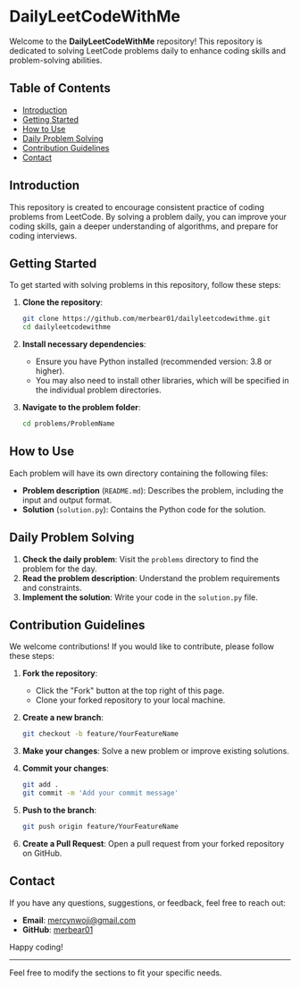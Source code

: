 
# DailyLeetCodeWithMe

Welcome to the **DailyLeetCodeWithMe** repository! This repository is dedicated to solving LeetCode problems daily to enhance coding skills and problem-solving abilities.

## Table of Contents

- [Introduction](#introduction)
- [Getting Started](#getting-started)
- [How to Use](#how-to-use)
- [Daily Problem Solving](#daily-problem-solving)
- [Contribution Guidelines](#contribution-guidelines)
- [Contact](#contact)

## Introduction

This repository is created to encourage consistent practice of coding problems from LeetCode. By solving a problem daily, you can improve your coding skills, gain a deeper understanding of algorithms, and prepare for coding interviews.

## Getting Started

To get started with solving problems in this repository, follow these steps:

1. **Clone the repository**:
    ```bash
    git clone https://github.com/merbear01/dailyleetcodewithme.git
    cd dailyleetcodewithme
    ```

2. **Install necessary dependencies**:
    - Ensure you have Python installed (recommended version: 3.8 or higher).
    - You may also need to install other libraries, which will be specified in the individual problem directories.

3. **Navigate to the problem folder**:
    ```bash
    cd problems/ProblemName
    ```

## How to Use

Each problem will have its own directory containing the following files:

- **Problem description** (`README.md`): Describes the problem, including the input and output format.
- **Solution** (`solution.py`): Contains the Python code for the solution.

## Daily Problem Solving

1. **Check the daily problem**: Visit the `problems` directory to find the problem for the day.
2. **Read the problem description**: Understand the problem requirements and constraints.
3. **Implement the solution**: Write your code in the `solution.py` file.

## Contribution Guidelines

We welcome contributions! If you would like to contribute, please follow these steps:

1. **Fork the repository**:
    - Click the "Fork" button at the top right of this page.
    - Clone your forked repository to your local machine.

2. **Create a new branch**:
    ```bash
    git checkout -b feature/YourFeatureName
    ```

3. **Make your changes**: Solve a new problem or improve existing solutions.

4. **Commit your changes**:
    ```bash
    git add .
    git commit -m 'Add your commit message'
    ```

5. **Push to the branch**:
    ```bash
    git push origin feature/YourFeatureName
    ```

6. **Create a Pull Request**: Open a pull request from your forked repository on GitHub.


## Contact

If you have any questions, suggestions, or feedback, feel free to reach out:

- **Email**: mercynwoji@gmail.com
- **GitHub**: [merbear01](https://github.com/merbear01)

Happy coding!

---

Feel free to modify the sections to fit your specific needs.
